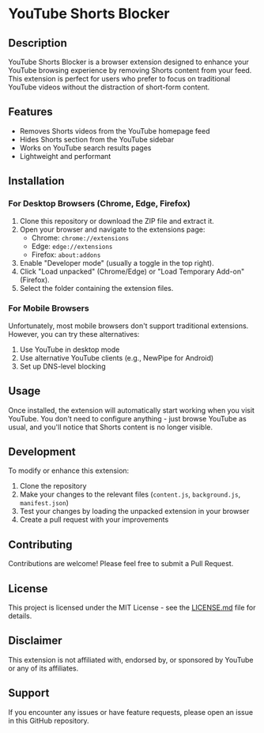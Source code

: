 # YouTube Shorts Blocker

## Description

YouTube Shorts Blocker is a browser extension designed to enhance your YouTube browsing experience by removing Shorts content from your feed. This extension is perfect for users who prefer to focus on traditional YouTube videos without the distraction of short-form content.

## Features

- Removes Shorts videos from the YouTube homepage feed
- Hides Shorts section from the YouTube sidebar
- Works on YouTube search results pages
- Lightweight and performant

## Installation

### For Desktop Browsers (Chrome, Edge, Firefox)

1. Clone this repository or download the ZIP file and extract it.
2. Open your browser and navigate to the extensions page:
   - Chrome: `chrome://extensions`
   - Edge: `edge://extensions`
   - Firefox: `about:addons`
3. Enable "Developer mode" (usually a toggle in the top right).
4. Click "Load unpacked" (Chrome/Edge) or "Load Temporary Add-on" (Firefox).
5. Select the folder containing the extension files.

### For Mobile Browsers

Unfortunately, most mobile browsers don't support traditional extensions. However, you can try these alternatives:

1. Use YouTube in desktop mode
2. Use alternative YouTube clients (e.g., NewPipe for Android)
3. Set up DNS-level blocking

## Usage

Once installed, the extension will automatically start working when you visit YouTube. You don't need to configure anything - just browse YouTube as usual, and you'll notice that Shorts content is no longer visible.

## Development

To modify or enhance this extension:

1. Clone the repository
2. Make your changes to the relevant files (`content.js`, `background.js`, `manifest.json`)
3. Test your changes by loading the unpacked extension in your browser
4. Create a pull request with your improvements

## Contributing

Contributions are welcome! Please feel free to submit a Pull Request.

## License

This project is licensed under the MIT License - see the [LICENSE.md](LICENSE.md) file for details.

## Disclaimer

This extension is not affiliated with, endorsed by, or sponsored by YouTube or any of its affiliates.

## Support

If you encounter any issues or have feature requests, please open an issue in this GitHub repository.
